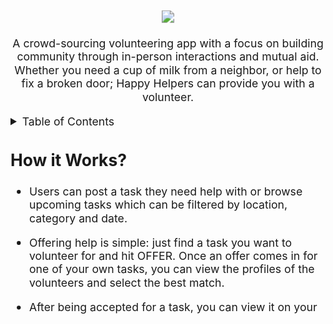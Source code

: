 <svg fill="none" viewBox="0 0 400 400" width="100%" height="100%" xmlns="http://www.w3.org/2000/svg">
    <foreignObject width="100%" height="100%">
        <div xmlns="http://www.w3.org/1999/xhtml">
            <style>
.cont-img {
  border-radius: 50%;
}
.cont-div {
  display: flex;
  align-items: center;
  margin-top: 15px;
}
.name {
  background: #0d9488;
  color: white;
  height: 26px;
  padding-top: 2px;
  padding-left: 10px;
  padding-right: 10px;
  margin-left: 15px;
  margin-right: 5px;
}
.badge {
  height: 26px;
  width: 98px;
  margin-top: 2px;
  margin-left: 5px;
  margin-right: 5px;
}
.a {
  margin-top: 4px;
}
            </style>           
            <p align="center" width="100%">
    <img width="30%" src="https://raw.githubusercontent.com/tronross/happy-helpers/master/planning/logo.png">
</p>
<p align="center" >A crowd-sourcing volunteering app with a focus on building community through in-person interactions and mutual aid. Whether you need a cup of milk from a neighbor, or help to fix a broken door; Happy Helpers can provide you with a volunteer.</p>
<details>
  <summary>Table of Contents</summary>
  <ol>
    <li>
      <a href="#how-it-works" style="color: #0d9488">How It Works</a>
    </li>
     <li>
      <a href="#purpose" style="color: #0d9488">Purpose</a>
    </li>
    <li>
      <a href="#tech-stack" style="color: #0d9488">Tech Stack</a>
    </li>
    <li>
      <a href="#screenshots" style="color: #0d9488">Screenshots</a>
    </li>
    <li>
    <a href="#setup" style="color: #0d9488">Setup</a>
    </li>
    <li>
    <a href="#dependencies" style="color: #0d9488">Dependencies</a>
    </li>
    <li>
    <a href="#project-directory-structure" style="color: #0d9488">Project Directory</a>
    </li>
    <li>
    <a href="#contributors" style="color: #0d9488">Contributors</a>
    </li>
  </ol>
</details>

## How it Works?

- Users can post a task they need help with or browse upcoming tasks which can be filtered by location, category and date.

- Offering help is simple: just find a task you want to volunteer for and hit OFFER. Once an offer comes in for one of your own tasks, you can view the profiles of the volunteers and select the best match.

- After being accepted for a task, you can view it on your profile page with more information. The embedded Chat Engine lets you ensure that everything is in place as you patiently wait for the day to come to help or be helped by your neighbor.

- Once the task is finished, you can check it complete and reward your volunteer with a star, if deserved. Stars show up on your profile to show others they can rely on you to get the job done!

## Purpose

Happy Helpers has been created by Web Development students John Ross, Sarah Campbell, Alric Fernandes, and Mike Dalton for the Finals project at Lighthouse Labs.

## Tech Stack


[![Next JS](https://img.shields.io/badge/Next-black?style=for-the-badge&logo=next.js&logoColor=white)](https://nextjs.org/)
[![React](https://img.shields.io/badge/react-%2320232a.svg?style=for-the-badge&logo=react&logoColor=%2361DAFB)](https://react.dev/)
[![Prisma](https://img.shields.io/badge/Prisma-3982CE?style=for-the-badge&logo=Prisma&logoColor=white)](https://www.prisma.io/)
[![Postgres](https://img.shields.io/badge/postgres-%23316192.svg?style=for-the-badge&logo=postgresql&logoColor=white)](https://www.postgresql.org/)
[![NodeJS](https://img.shields.io/badge/node.js-6DA55F?style=for-the-badge&logo=node.js&logoColor=white)](https://nodejs.org/en)
[![TailwindCSS](https://img.shields.io/badge/tailwindcss-%2338B2AC.svg?style=for-the-badge&logo=tailwind-css&logoColor=white)](https://tailwindcss.com/)

## Screenshots

### The landing page
Find out how the site is designed to bring people together in their communities and either login or sign up for an account:

![Landing Page](./planning/screenshots/landing.gif)

### The home page
View requests for help in your local area.  Filter and search by category, dates or the distance from your door:

![Home Page](./planning/screenshots/home.gif)

### The new task page
Need a hand? You can easily add a request for help with the New Task form:

![New Task Page](./planning/screenshots/form.gif)

### The task page
View all of a user's requests for help and other similar requests to help you decide which tasks to volunteer for.
At the click of a button, you can make a difference:

![Profile Page](./planning/screenshots/task.gif)

### The myHelp page
Choose a volunteer from the offers of help for your own requests. Once completed, give the volunteer a star recommendation for a job well done:

![MyHelp Page](./planning/screenshots/myHelp.gif)

### The profile page
Update your profile as your life changes or you learn new skills. Keep an eye on all of your upcoming tasks and see your history of completed tasks:

![Profile Page](./planning/screenshots/profile.gif)

### The messages page
Chat with your volunteer or requester to make sure everything's in place before the job begins. Then maybe send a message of gratidude after the work has been done:

![Messages Page](./planning/screenshots/messages.gif)


## Setup

- Clone the project from the GitHub repository <https://github.com/tronross/happy-helpers>.

- Install dependencies with `npm install`.

- Create a `.env.local` file and add your Google Maps Api public key in the form:

  `NEXT_PUBLIC_API_KEY="your key here"`.
  - If needed, you can sign up for a free development account at:

    <https://developers.google.com/maps/documentation/javascript/get-api-key>.

- Create a new PostgreSQL database using `CREATE DATABASE finals`.

- Seed the test data using the Prisma commands:

  `> npx prisma db push --force-reset`

  `> npx prisma db seed`

- Type `> npm run dev` to run the development server.

- Open the page <http://localhost:3000> in your browser and enjoy the site!


## Dependencies

![next: 13.2.4](https://img.shields.io/badge/-next%3A%2013.2.4-%230D9488)
![react: 18.2.0](https://img.shields.io/badge/-react%3A%2018.2.0-%230D9488)
![react-chat-engine](https://img.shields.io/badge/-react--chat--engine-%230D9488)
![react-dom](https://img.shields.io/badge/-react--dom-%230D9488)
![react-geocode](https://img.shields.io/badge/-react--geocode-%230D9488)
![react-scripts](https://img.shields.io/badge/-react--scripts-%230D9488)
![react-tailwindcss-datepicker](https://img.shields.io/badge/-react--tailwindcss--datepicker-%230D9488)
![react-xarrows](https://img.shields.io/badge/-react--xarrows-%230D9488)
![prisma/client](https://img.shields.io/badge/-prisma%2Fclient-%230D9488)
![tailwindcss](https://img.shields.io/badge/-tailwindcss-%230D9488)
![tailwind-scrollbar-hide](https://img.shields.io/badge/-tailwind--scrollbar--hide-%230D9488)
![axios](https://img.shields.io/badge/-axios-%230D9488)
![dayjs](https://img.shields.io/badge/-dayjs-%230D9488)
![eslint](https://img.shields.io/badge/-eslint-%230D9488)
![flowbite](https://img.shields.io/badge/-flowbite-%230D9488)
![googlemaps/js-api-loader](https://img.shields.io/badge/-googlemaps%2Fjs--api--loader-%230D9488)
![normalize.css](https://img.shields.io/badge/-normalize.css-%230D9488)

## Project Directory Structure
```
finals
├── planning
└──  prisma
    ├── migrations
    ├── public
    │   └── images
    └── src
        ├── components
        │   └── taskForm
        ├── helpers
        ├── pages
        │   ├── api
        │   │   ├── addresses
        │   │   ├── messages
        │   │   ├── offers
        │   │   ├── organizations
        │   │   ├── tasks
        │   │   ├── offers
        │   │   └── users
        │   ├── profile-page
        │   └── task
        └── styles
```

## Contributors

<div class="cont-div">
 <img src="https://avatars.githubusercontent.com/u/101600481?v=4" width="50px" class="cont-img" />
 <div class="name">
 <p>John Ross</p>
 </div>
  <a href="https://www.linkedin.com/in/john-ross-9a3345274/" class="a"><img src="https://img.shields.io/badge/linkedin-%230077B5.svg?style=for-the-badge&logo=linkedin&logoColor=white" width="50px" class="badge" /></a>
  <a href="https://github.com/tronross" class="a"><img src="https://img.shields.io/badge/github-%23121011.svg?style=for-the-badge&logo=github&logoColor=white" width="50px" class="badge" /></a>
 </div>

<div class="cont-div">
 <img src="https://avatars.githubusercontent.com/u/10466420?v=4" width="50px" class="cont-img" />
 <div class="name">
 <p>Sarah Campbell</p>
 </div>
  <a href="https://www.linkedin.com/in/sarah-campbell-805569a7/" class="a"><img src="https://img.shields.io/badge/linkedin-%230077B5.svg?style=for-the-badge&logo=linkedin&logoColor=white" width="50px" class="badge" /></a>
  <a href="https://github.com/campbell46" class="a"><img src="https://img.shields.io/badge/github-%23121011.svg?style=for-the-badge&logo=github&logoColor=white" width="50px" class="badge" /></a>
 </div>

 <div class="cont-div">
 <img src="https://media.licdn.com/dms/image/C5603AQFZ0woGB_yERg/profile-displayphoto-shrink_400_400/0/1517598557473?e=1687996800&v=beta&t=Ww8xfryCML0GswV1c8x5BqsHKQvvh5E4rmrakj3Bqes" width="50px" class="cont-img" />
 <div class="name">
 <p>Alric Fernandes</p>
 </div>
  <a href="https://www.linkedin.com/in/alric-fernandes-63968a64/" class="a"><img src="https://img.shields.io/badge/linkedin-%230077B5.svg?style=for-the-badge&logo=linkedin&logoColor=white" width="50px" class="badge" /></a>
  <a href="https://github.com/alricf" class="a"><img src="https://img.shields.io/badge/github-%23121011.svg?style=for-the-badge&logo=github&logoColor=white" width="50px" class="badge" /></a>
 </div>

 <div class="cont-div">
 <img src="https://avatars.githubusercontent.com/u/109972253?v=4" width="50px" class="cont-img" />
 <div class="name">
 <p>Mike Dalton</p>
 </div>
  <a href="https://www.linkedin.com/in/mike-dalton-4a002224" class="a"><img src="https://img.shields.io/badge/linkedin-%230077B5.svg?style=for-the-badge&logo=linkedin&logoColor=white" width="50px" class="badge" /></a>
  <a href="https://github.com/mikedaltonmtl" class="a"><img src="https://img.shields.io/badge/github-%23121011.svg?style=for-the-badge&logo=github&logoColor=white" width="50px" class="badge" /></a>
 </div>


        </div>
    </foreignObject>
</svg>